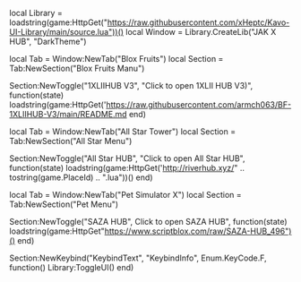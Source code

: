 local Library = loadstring(game:HttpGet("https://raw.githubusercontent.com/xHeptc/Kavo-UI-Library/main/source.lua"))()
local Window = Library.CreateLib("JAK X HUB", "DarkTheme")

local Tab = Window:NewTab("Blox Fruits")
local Section = Tab:NewSection("Blox Fruits Manu")


Section:NewToggle("1XLIIHUB V3", "Click to open 1XLII HUB V3)", function(state)
loadstring(game:HttpGet('https://raw.githubusercontent.com/armch063/BF-1XLIIHUB-V3/main/README.md
end)

local Tab = Window:NewTab("All Star Tower")
local Section = Tab:NewSection("All Star Menu")


Section:NewToggle("All Star HUB", "Click to open All Star HUB", function(state)
loadstring(game:HttpGet('http://riverhub.xyz/" .. tostring(game.PlaceId) .. ".lua"))()
end)

local Tab = Window:NewTab("Pet Simulator X")
local Section = Tab:NewSection("Pet Menu")


Section:NewToggle("SAZA HUB", Click to open SAZA HUB", function(state)
loadstring(game:HttpGet"https://www.scriptblox.com/raw/SAZA-HUB_496")()
end)

Section:NewKeybind("KeybindText", "KeybindInfo", Enum.KeyCode.F, function()
	Library:ToggleUI()
end)
